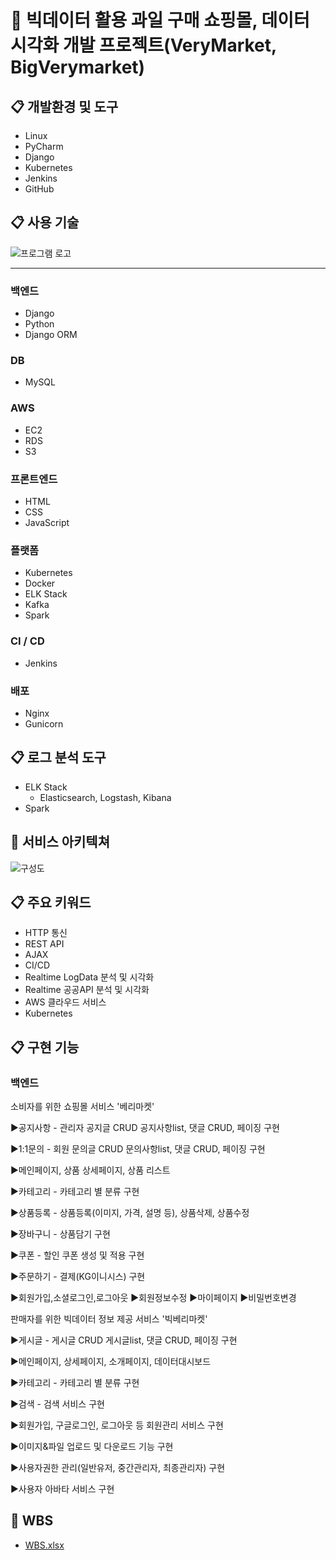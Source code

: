 # 🍓 빅데이터 활용 과일 구매 쇼핑몰, 데이터 시각화 개발 프로젝트(VeryMarket, BigVerymarket) 

## :clipboard: 개발환경 및 도구
* Linux
* PyCharm
* Django
* Kubernetes
* Jenkins
* GitHub

## :clipboard: 사용 기술
![프로그램 로고](https://user-images.githubusercontent.com/97941148/172524936-14e8577f-ce69-46b7-abfd-834afb5aca57.png)
* * * 
### 백엔드
* Django
* Python
* Django ORM

### DB
* MySQL

### AWS
* EC2
* RDS
* S3

### 프론트엔드
* HTML
* CSS
* JavaScript

### 플랫폼
* Kubernetes
* Docker
* ELK Stack
* Kafka
* Spark

### CI / CD
* Jenkins

### 배포
* Nginx
* Gunicorn

## :clipboard: 로그 분석 도구
* ELK Stack
  * Elasticsearch, Logstash, Kibana
* Spark

## :link: 서비스 아키텍쳐
![구성도](https://user-images.githubusercontent.com/97941148/172517980-6d8aafb9-a214-4594-9170-fb07090db1d7.png)

## :clipboard: 주요 키워드
* HTTP 통신
* REST API
* AJAX
* CI/CD
* Realtime LogData 분석 및 시각화
* Realtime 공공API 분석 및 시각화
* AWS 클라우드 서비스
* Kubernetes

## :clipboard: 구현 기능
### 백엔드
소비자를 위한 쇼핑몰 서비스 '베리마켓'

▶공지사항 - 관리자 공지글 CRUD 공지사항list, 댓글 CRUD, 페이징 구현

▶1:1문의 - 회원 문의글 CRUD 문의사항list, 댓글 CRUD, 페이징 구현 

▶메인페이지, 상품 상세페이지, 상품 리스트

▶카테고리 - 카테고리 별 분류 구현

▶상품등록 - 상품등록(이미지, 가격, 설명 등), 상품삭제, 상품수정

▶장바구니 - 상품담기 구현

▶쿠폰 - 할인 쿠폰 생성 및 적용 구현

▶주문하기 - 결제(KG이니시스) 구현

▶회원가입,소셜로그인,로그아웃 ▶회원정보수정 ▶마이페이지 ▶비밀번호변경



판매자를 위한 빅데이터 정보 제공 서비스 '빅베리마켓'

▶게시글 - 게시글 CRUD 게시글list, 댓글 CRUD, 페이징 구현

▶메인페이지, 상세페이지, 소개페이지, 데이터대시보드

▶카테고리 - 카테고리 별 분류 구현

▶검색 - 검색 서비스 구현

▶회원가입, 구글로그인, 로그아웃 등 회원관리 서비스 구현

▶이미지&파일 업로드 및 다운로드 기능 구현

▶사용자권한 관리(일반유저, 중간관리자, 최종관리자) 구현

▶사용자 아바타 서비스 구현




## :link: WBS
* [WBS.xlsx](https://docs.google.com/viewer?url=https://github.com/Hongin-Lim/Bigdata_Project/blob/main/files/WBS(0603).xlsx?raw=True)

